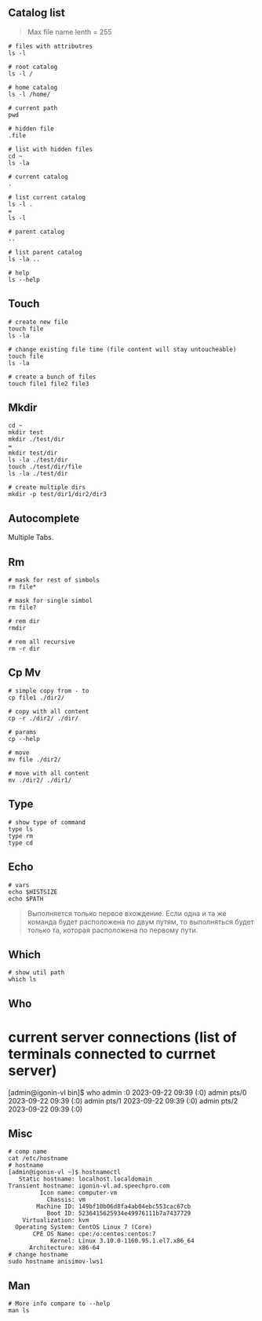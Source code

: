 ## Catalog list
> Max file name lenth = 255
 
```
# files with attributres
ls -l

# root catalog
ls -l /

# home catalog
ls -l /home/

# current path
pwd

# hidden file
.file

# list with hidden files
cd ~
ls -la

# current catalog
.

# list current catalog
ls -l .
=
ls -l

# parent catalog
..

# list parent catalog
ls -la ..

# help
ls --help
```

## Touch

```
# create new file
touch file
ls -la

# change existing file time (file content will stay untoucheable)
touch file
ls -la

# create a bunch of files
touch file1 file2 file3
```

## Mkdir

```
cd ~
mkdir test
mkdir ./test/dir
=
mkdir test/dir
ls -la ./test/dir
touch ./test/dir/file
ls -la ./test/dir

# create multiple dirs
mkdir -p test/dir1/dir2/dir3

```

## Autocomplete
Multiple Tabs.

## Rm

```
# mask for rest of simbols
rm file*

# mask for single simbol
rm file?

# rem dir
rmdir

# rem all recursive
rm -r dir
```

## Cp Mv

```
# simple copy from - to
cp file1 ./dir2/

# copy with all content
cp -r ./dir2/ ./dir/

# params
cp --help

# move
mv file ./dir2/

# move with all content
mv ./dir2/ ./dir1/
```

## Type
```
# show type of command
type ls
type rm
type cd
```

## Echo
```
# vars
echo $HISTSIZE
echo $PATH
```
> Выполняется только первое вхождение.
> Если одна и та же команда будет расположена по двум путям, то выполняться будет только та, которая расположена по первому пути.

## Which
```
# show util path
which ls
```

## Who

# current server connections (list of terminals connected to currnet server)
[admin@igonin-vl bin]$ who
admin    :0           2023-09-22 09:39 (:0)
admin    pts/0        2023-09-22 09:39 (:0)
admin    pts/1        2023-09-22 09:39 (:0)
admin    pts/2        2023-09-22 09:39 (:0)

## Misc
```
# comp name
cat /etc/hostname
# hostname
[admin@igonin-vl ~]$ hostnamectl
   Static hostname: localhost.localdomain
Transient hostname: igonin-vl.ad.speechpro.com
         Icon name: computer-vm
           Chassis: vm
        Machine ID: 149bf10b06d8fa4ab04ebc553cac67cb
           Boot ID: 5236415625934e49976111b7a7437729
    Virtualization: kvm
  Operating System: CentOS Linux 7 (Core)
       CPE OS Name: cpe:/o:centos:centos:7
            Kernel: Linux 3.10.0-1160.95.1.el7.x86_64
      Architecture: x86-64
# change hostname
sudo hostname anisimov-lws1
```

## Man
```
# More info compare to --help
man ls
```




